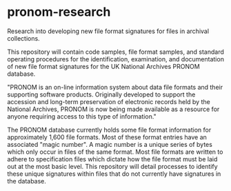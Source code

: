 # pronom-research

Research into developing new file format signatures for files in archival collections.

This repository will contain code samples, file format samples, and standard operating procedures for the identification, examination, and documentation of new file format signatures for the UK National Archives PRONOM database.

"PRONOM is an on-line information system about data file formats and their supporting software products. Originally developed to support the accession and long-term preservation of electronic records held by the National Archives, PRONOM is now being made available as a resource for anyone requiring access to this type of information."

The PRONOM database currently holds some file format information for approximately 1,600 file formats. Most of these format entries have an associated "magic number". A magic number is a unique series of bytes which only occur in files of the same format. Most file formats are written to adhere to specification files which dictate how the file format must be laid out at the most basic level. This repository will detail processes to identify these unique signatures within files that do not currently have signatures in the database.


